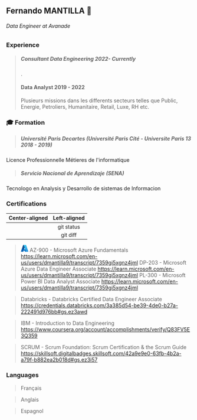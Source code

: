 ## Fernando MANTILLA  👋
###### Data Engineer at Avanade 

### Experience 
> ##### Consultant Data Engineering 2022- Currently
> .
> #### Data Analyst 2019 - 2022
> Plusieurs missions dans les differents secteurs telles que Public, Energie, Petroliers, Humanitaire, Retail, Luxe, RH etc.

### :mortar_board: Formation
> ##### Université Paris Decartes (Université Paris Cité - Universite Paris 13 2018 - 2019)
Licence Professionnelle Métieres de l'informatique
> ##### Servicio Nacional de Aprendizaje (SENA)
Tecnologo en Analysis y Desarrollo de sistemas de Informacion 

### Certifications

| Center-aligned | Left-aligned |
| :---         |     :---:      |
|    | git status     | git status    |
|    | git diff       | git diff      |

> <img src="https://raw.githubusercontent.com/devicons/devicon/master/icons/azure/azure-original.svg" title="Azure" alt="Azure" width="20" height="20"/> AZ-900 - Microsoft Azure Fundamentals
> https://learn.microsoft.com/en-us/users/dmantilla9/transcript/7359gi5xgnz4jml
> DP-203 - Microsoft Azure Data Engineer Associate
> https://learn.microsoft.com/en-us/users/dmantilla9/transcript/7359gi5xgnz4jml
> PL-300 - Microsoft Power BI Data Analyst Associate
> https://learn.microsoft.com/en-us/users/dmantilla9/transcript/7359gi5xgnz4jml

> Databricks - Databricks Certified Data Engineer Associate
> https://credentials.databricks.com/3a385d54-be39-4de0-b27a-222491d976bb#gs.ez3awd

> IBM - Introduction to Data Engineering
> https://www.coursera.org/account/accomplishments/verify/Q83FV5E3Q359

> SCRUM - Scrum Foundation: Scrum Certification & the Scrum Guide
> https://skillsoft.digitalbadges.skillsoft.com/42a9e9e0-63fb-4b2a-a79f-b882ea2b018d#gs.ez3i57

### Languages

> Français

> Anglais

> Espagnol


<!--
**dmantilla9/dmantilla9** is a ✨ _special_ ✨ repository because its `README.md` (this file) appears on your GitHub profile.

Here are some ideas to get you started:

- 🔭 I’m currently working on ...
- 🌱 I’m currently learning ...
- 👯 I’m looking to collaborate on ...
- 🤔 I’m looking for help with ...
- 💬 Ask me about ...
- 📫 How to reach me: ...
- 😄 Pronouns: ...
- ⚡ Fun fact: ...
-->
